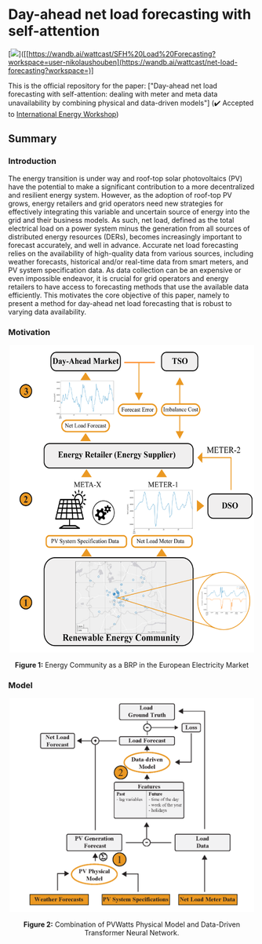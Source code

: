# Day-ahead net load forecasting with self-attention
[![](https://raw.githubusercontent.com/wandb/assets/main/wandb-github-badge-gradient.svg)]([[https://wandb.ai/wattcast/SFH%20Load%20Forecasting?workspace=user-nikolaushouben](https://wandb.ai/wattcast/net-load-forecasting?workspace=)]

This is the official repository for the paper: ["Day-ahead net load forecasting with self-attention: dealing with meter and
meta data unavailability by combining physical and data-driven models"] (✔️ Accepted to [International Energy Workshop](https://www.internationalenergyworkshop.org/meetings-16.html))


## Summary

### Introduction

The energy transition is under way and roof-top solar photovoltaics (PV) have the potential to make a significant contribution to a more decentralized and resilient energy system. However, as the adoption of roof-top PV grows, energy retailers and grid operators need new strategies for effectively integrating this variable and uncertain source of energy into the grid and their business models. As such, net load, defined as the total electrical load on a power system minus the generation from all sources of distributed energy resources (DERs), becomes increasingly important to forecast accurately, and well in advance. Accurate net load forecasting relies on the availability of high-quality data from various sources, including weather forecasts, historical and/or real-time data from smart meters, and PV system specification data. As data collection can be an expensive or even impossible endeavor, it is crucial for grid operators and energy retailers to have access to forecasting methods that use the available data efficiently. This motivates the core objective of this paper, namely to present a method for day-ahead net load forecasting that is robust to varying data availability.


### Motivation

<p align="center">
  <img src="imgs/Case_Study_Sketch.png" alt="Modeling Framework: Combination of Physical and Data-Driven Model" width="500">
</p>

<p align="center"><strong>Figure 1:</strong> Energy Community as a BRP in the European Electricity Market</p>




### Model

<p align="center">
  <img src="imgs/Modelling_framework_V2.png" alt="Modeling Framework: Combination of Physical and Data-Driven Model" width="500">
</p>

<p align="center"><strong>Figure 2:</strong> Combination of PVWatts Physical Model and Data-Driven Transformer Neural Network.</p>




